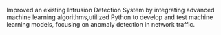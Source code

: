Improved an existing Intrusion Detection System by integrating advanced machine learning algorithms,utilized Python to develop and test machine learning models, focusing on anomaly detection in network traffic.
